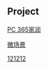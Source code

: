 ## Project

[PC 365家润](https://www.365jiarun.com/)

[微场景](https://cxywwl1226.github.io/weChatScene)

[121212](https://cxywwl1226.github.io/lovely-cat/cat.html)


